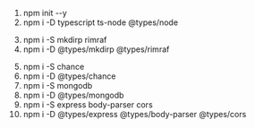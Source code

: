 1. npm init --y
2. npm i -D typescript ts-node @types/node
<!-- 디렉토리 생성 삭제 -->
3. npm i -S mkdirp rimraf
4. npm i -D @types/mkdirp @types/rimraf
<!-- CSV -->
5. npm i -S chance
6. npm i -D @types/chance
7. npm i -S mongodb
8. npm i -D @types/mongodb
9. npm i -S express body-parser cors
10. npm i -D @types/express @types/body-parser @types/cors
